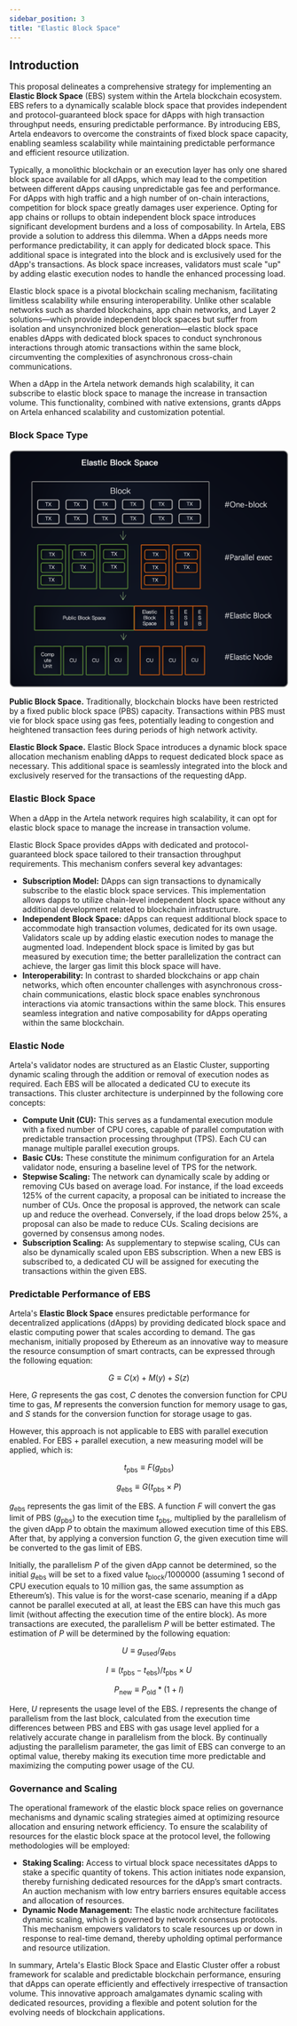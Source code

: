 ```yaml
---
sidebar_position: 3
title: "Elastic Block Space"
---
```


## Introduction

This proposal delineates a comprehensive strategy for implementing an **Elastic Block Space** (EBS) system within the Artela blockchain ecosystem. EBS refers to a dynamically scalable block space that provides independent and protocol-guaranteed block space for dApps with high transaction throughput needs, ensuring predictable performance. By introducing EBS, Artela endeavors to overcome the constraints of fixed block space capacity, enabling seamless scalability while maintaining predictable performance and efficient resource utilization.

Typically, a monolithic blockchain or an execution layer has only one shared block space available for all dApps, which may lead to the competition between different dApps causing unpredictable gas fee and performance. For dApps with high traffic and a high number of on-chain interactions, competition for block space greatly damages user experience. Opting for app chains or rollups to obtain independent block space introduces significant development burdens and a loss of composability. In Artela, EBS provide a solution to address this dilemma. When a dApps needs more performance predictability, it can apply for dedicated block space. This additional space is integrated into the block and is exclusively used for the dApp's transactions. As block space increases, validators must scale "up" by adding elastic execution nodes to handle the enhanced processing load.

Elastic block space is a pivotal blockchain scaling mechanism, facilitating limitless scalability while ensuring interoperability. Unlike other scalable networks such as sharded blockchains, app chain networks, and Layer 2 solutions—which provide independent block spaces but suffer from isolation and unsynchronized block generation—elastic block space enables dApps with dedicated block spaces to conduct synchronous interactions through atomic transactions within the same block, circumventing the complexities of asynchronous cross-chain communications.

When a dApp in the Artela network demands high scalability, it can subscribe to elastic block space to manage the increase in transaction volume. This functionality, combined with native extensions, grants dApps on Artela enhanced scalability and customization potential.

### Block Space Type

![Block Space Type](../../img/parallel3.png)

**Public Block Space.** Traditionally, blockchain blocks have been restricted by a fixed public block space (PBS) capacity. Transactions within PBS must vie for block space using gas fees, potentially leading to congestion and heightened transaction fees during periods of high network activity.

**Elastic Block Space.** Elastic Block Space introduces a dynamic block space allocation mechanism enabling dApps to request dedicated block space as necessary. This additional space is seamlessly integrated into the block and exclusively reserved for the transactions of the requesting dApp.

### Elastic Block Space

When a dApp in the Artela network requires high scalability, it can opt for elastic block space to manage the increase in transaction volume.

Elastic Block Space provides dApps with dedicated and protocol-guaranteed block space tailored to their transaction throughput requirements. This mechanism confers several key advantages:

- **Subscription Model:** DApps can sign transactions to dynamically subscribe to the elastic block space services. This implementation allows dapps to utilize chain-level independent block space without any additional development related to blockchain infrastructure.
- **Independent Block Space:** dApps can request additional block space to accommodate high transaction volumes, dedicated for its own usage. Validators scale up by adding elastic execution nodes to manage the augmented load. Independent block space is limited by gas but measured by execution time; the better parallelization the contract can achieve, the larger gas limit this block space will have.
- **Interoperability:** In contrast to sharded blockchains or app chain networks, which often encounter challenges with asynchronous cross-chain communications, elastic block space enables synchronous interactions via atomic transactions within the same block. This ensures seamless integration and native composability for dApps operating within the same blockchain.

### Elastic Node

Artela's validator nodes are structured as an Elastic Cluster, supporting dynamic scaling through the addition or removal of execution nodes as required. Each EBS will be allocated a dedicated CU to execute its transactions. This cluster architecture is underpinned by the following core concepts:

- **Compute Unit (CU):** This serves as a fundamental execution module with a fixed number of CPU cores, capable of parallel computation with predictable transaction processing throughput (TPS). Each CU can manage multiple parallel execution groups.
- **Basic CUs:** These constitute the minimum configuration for an Artela validator node, ensuring a baseline level of TPS for the network.
- **Stepwise Scaling:** The network can dynamically scale by adding or removing CUs based on average load. For instance, if the load exceeds 125% of the current capacity, a proposal can be initiated to increase the number of CUs. Once the proposal is approved, the network can scale up and reduce the overhead. Conversely, if the load drops below 25%, a proposal can also be made to reduce CUs. Scaling decisions are governed by consensus among nodes.
- **Subscription Scaling:** As supplementary to stepwise scaling, CUs can also be dynamically scaled upon EBS subscription. When a new EBS is subscribed to, a dedicated CU will be assigned for executing the transactions within the given EBS.

### Predictable Performance of EBS

Artela's **Elastic Block Space** ensures predictable performance for decentralized applications (dApps) by providing dedicated block space and elastic computing power that scales according to demand. The gas mechanism, initially proposed by Ethereum as an innovative way to measure the resource consumption of smart contracts, can be expressed through the following equation:

$$
G \equiv C(x) + M(y) + S(z)
$$

Here, $G$ represents the gas cost, $C$ denotes the conversion function for CPU time to gas, $M$ represents the conversion function for memory usage to gas, and $S$ stands for the conversion function for storage usage to gas.

However, this approach is not applicable to EBS with parallel execution enabled. For EBS + parallel execution, a new measuring model will be applied, which is:

$$
t_\text{pbs} \equiv F(g_\text{pbs})
$$

$$
g_\text{ebs} \equiv G(t_\text{pbs} \times P)
$$

$g_\text{ebs}$ represents the gas limit of the EBS. A function $F$ will convert the gas limit of PBS ($g_\text{pbs}$) to the execution time $t_\text{pbs}$, multiplied by the parallelism of the given dApp $P$ to obtain the maximum allowed execution time of this EBS. After that, by applying a conversion function $G$, the given execution time will be converted to the gas limit of EBS.

Initially, the parallelism $P$ of the given dApp cannot be determined, so the initial $g_\text{ebs}$ will be set to a fixed value $t_\text{block} / 1000000$ (assuming 1 second of CPU execution equals to 10 million gas, the same assumption as Ethereum’s). This value is for the worst-case scenario, meaning if a dApp cannot be parallel executed at all, at least the EBS can have this much gas limit (without affecting the execution time of the entire block). As more transactions are executed, the parallelism $P$ will be better estimated. The estimation of $P$ will be determined by the following equation:

$$
U \equiv g_\text{used} / g_\text{ebs}
$$

$$
I \equiv (t_\text{pbs} - t_\text{ebs}) / t_\text{pbs} \times U
$$

$$
P_\text{new} \equiv P_\text{old} * (1 + I)
$$

Here, $U$ represents the usage level of the EBS. $I$ represents the change of parallelism from the last block, calculated from the execution time differences between PBS and EBS with gas usage level applied for a relatively accurate change in parallelism from the block. By continually adjusting the parallelism parameter, the gas limit of EBS can converge to an optimal value, thereby making its execution time more predictable and maximizing the computing power usage of the CU.

### Governance and Scaling

The operational framework of the elastic block space relies on governance mechanisms and dynamic scaling strategies aimed at optimizing resource allocation and ensuring network efficiency. To ensure the scalability of resources for the elastic block space at the protocol level, the following methodologies will be employed:

- **Staking Scaling:** Access to virtual block space necessitates dApps to stake a specific quantity of tokens. This action initiates node expansion, thereby furnishing dedicated resources for the dApp’s smart contracts. An auction mechanism with low entry barriers ensures equitable access and allocation of resources.
- **Dynamic Node Management:** The elastic node architecture facilitates dynamic scaling, which is governed by network consensus protocols. This mechanism empowers validators to scale resources up or down in response to real-time demand, thereby upholding optimal performance and resource utilization.

In summary, Artela's Elastic Block Space and Elastic Cluster offer a robust framework for scalable and predictable blockchain performance, ensuring that dApps can operate efficiently and effectively irrespective of transaction volume. This innovative approach amalgamates dynamic scaling with dedicated resources, providing a flexible and potent solution for the evolving needs of blockchain applications.
